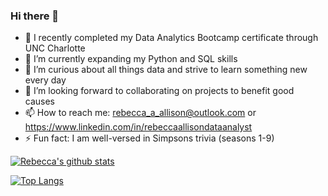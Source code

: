 ### Hi there 👋

<!--
**RebeccaA79/RebeccaA79** is a ✨ _special_ ✨ repository because its `README.md` (this file) appears on your GitHub profile.-->

- :school: I recently completed my Data Analytics Bootcamp certificate through UNC Charlotte
- 🔭 I’m currently expanding my Python and SQL skills
- 🌱 I’m curious about all things data and strive to learn something new every day
- 👯 I’m looking forward to collaborating on projects to benefit good causes
- 📫 How to reach me: rebecca_a_allison@outlook.com or https://www.linkedin.com/in/rebeccaallisondataanalyst
- ⚡ Fun fact: I am well-versed in Simpsons trivia (seasons 1-9) 

[![Rebecca's github stats](https://github-readme-stats.vercel.app/api?username=RebeccaA79&count_private=true&show_icons=true&theme=radical&hide_rank=false)](https://github.com/anuraghazra/github-readme-stats)

[![Top Langs](https://github-readme-stats.vercel.app/api/top-langs/?username=RebeccaA79)](https://github.com/RebeccaA79/github-readme-stats)
